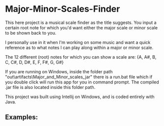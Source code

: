 # Major-Minor-Scales-Finder

This here project is a musical scale finder as the title suggests. You input a certain root note for which you'd want either the major scale or minor scale to be shown back to you.

I personally use in it when I'm working on some music and want a quick reference as to what notes I can play along within a major or minor scale.

The 12 different (root) notes for which you can show a scale are: {A, A#, B, C, C#, D, D#, E, F, F#, G, G#}

If you are running on Windows, inside the folder path "out\artifacts\Major_and_Minor_scales_jar" there is a run.bat file which if you double click will run this app for you in command prompt.
The compiled .jar file is also located inside this folder path.

This project was built using Intellij on Windows, and is coded entirely with Java.

## Examples:

